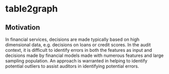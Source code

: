 # table2graph

## Motivation
In financial services, decisions are made typically based on high dimensional data, e.g. decisions on loans or credit scores.  In the audit context, it is difficult to identify errors in both the features as input and decisions made by financial models made with numerous features and large sampling population.  An approach is warranted in helping to identify potential outliers to assist auditors in identifying potential errors.

